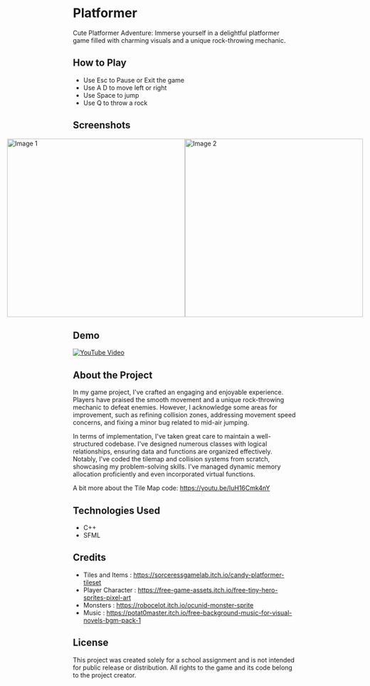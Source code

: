 # Platformer

Cute Platformer Adventure: Immerse yourself in a delightful platformer game filled with charming visuals and a unique rock-throwing mechanic. 

## How to Play

- Use Esc to Pause or Exit the game
- Use A D to move left or right
- Use Space to jump
- Use Q to throw a rock

## Screenshots
<div style="display: flex; justify-content: center;">
  <img src= "https://github.com/MonikaBukov/platformer/assets/135535997/fb3bbc5a-ea7a-4626-a6c3-401548093d40"
width="400" alt="Image 1">
  <img src= "https://github.com/MonikaBukov/platformer/assets/135535997/9f576294-029c-4819-8387-0bcb00d9dd02"
 width="400" alt="Image 2">
</div>

## Demo
[![YouTube Video](![image](https://github.com/MonikaBukov/platformer/assets/135535997/1e7fec94-5d36-4fa3-86fb-e188e5bc9383)
)](https://youtu.be/-RSGiqLoVBY)

## About the Project

In my game project, I've crafted an engaging and enjoyable experience. Players have praised the smooth movement and a unique rock-throwing mechanic to defeat enemies. However, I acknowledge some areas for improvement, such as refining collision zones, addressing movement speed concerns, and fixing a minor bug related to mid-air jumping.

In terms of implementation, I've taken great care to maintain a well-structured codebase. I've designed numerous classes with logical relationships, ensuring data and functions are organized effectively. Notably, I've coded the tilemap and collision systems from scratch, showcasing my problem-solving skills. I've managed dynamic memory allocation proficiently and even incorporated virtual functions.

A bit more about the Tile Map code: 
https://youtu.be/IuH16Cmk4nY

## Technologies Used

- C++
- SFML

## Credits

- Tiles and Items : https://sorceressgamelab.itch.io/candy-platformer-tileset
- Player Character : https://free-game-assets.itch.io/free-tiny-hero-sprites-pixel-art
- Monsters : https://robocelot.itch.io/ocunid-monster-sprite
- Music : https://potat0master.itch.io/free-background-music-for-visual-novels-bgm-pack-1

## License

This project was created solely for a school assignment and is not intended for public release or distribution. All rights to the game and its code belong to the project creator.
